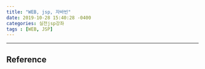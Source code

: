 ```yaml
---
title: "WEB, jsp, 자바빈"
date: 2019-10-28 15:40:28 -0400
categories: 실전jsp강좌
tags : [WEB, JSP]
---
```


---
## Reference
